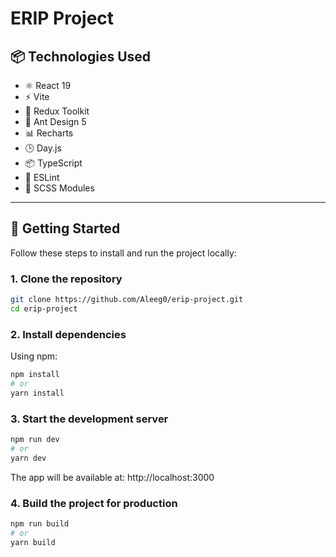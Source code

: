# ERIP Project


## 📦 Technologies Used

- ⚛️ React 19
- ⚡ Vite
- 🧠 Redux Toolkit
- 🎨 Ant Design 5
- 📊 Recharts
- 🕒 Day.js
- 📦 TypeScript
- 🧪 ESLint
- 💅 SCSS Modules

---

## 🚀 Getting Started

Follow these steps to install and run the project locally:

### 1. Clone the repository

```bash
git clone https://github.com/Aleeg0/erip-project.git
cd erip-project
```

### 2. Install dependencies

Using npm:
```bash
npm install
# or
yarn install
```

### 3. Start the development server

```bash
npm run dev
# or
yarn dev
```

The app will be available at: http://localhost:3000

### 4. Build the project for production

```bash
npm run build
# or
yarn build
```